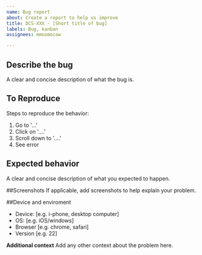 ```yaml
---
name: Bug report
about: Create a report to help us improve
title: DCS-XXX - [Short title of bug]
labels: Bug, kanban
assignees: mmoomocow

---
```


## Describe the bug
A clear and concise description of what the bug is.

## To Reproduce
Steps to reproduce the behavior:
1. Go to '...'
2. Click on '....'
3. Scroll down to '....'
4. See error

## Expected behavior
A clear and concise description of what you expected to happen.

##Screenshots
If applicable, add screenshots to help explain your problem.

##Device and enviroment
 - Device: [e.g. i-phone, desktop computer]
 - OS: [e.g. iOS/windows]
 - Browser [e.g. chrome, safari]
 - Version [e.g. 22]

**Additional context**
Add any other context about the problem here.
